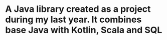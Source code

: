 # A Java library created as a project during my last year. It combines base Java with Kotlin, Scala and SQL
